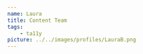 ```yaml
---
name: Laura
title: Content Team
tags:
    - ta11y
picture: ../../images/profiles/LauraB.png
---
```

